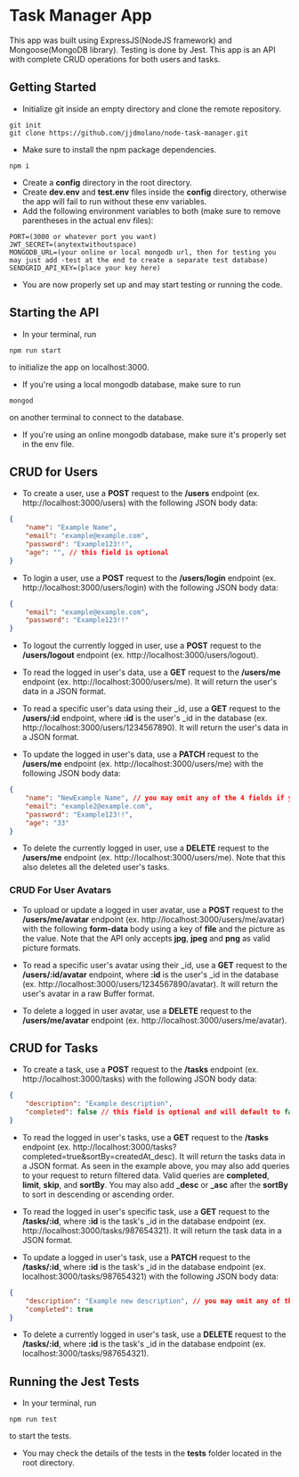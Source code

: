 # Task Manager App
This app was built using ExpressJS(NodeJS framework) and Mongoose(MongoDB library). Testing is done by Jest.
This app is an API with complete CRUD operations for both users and tasks.

## Getting Started
* Initialize git inside an empty directory and clone the remote repository.
```
git init
git clone https://github.com/jjdmolano/node-task-manager.git
```

* Make sure to install the npm package dependencies.
```
npm i
```

* Create a **config** directory in the root directory.
* Create **dev.env** and **test.env** files inside the **config** directory, otherwise the app will fail to run without these env variables.
* Add the following environment variables to both (make sure to remove parentheses in the actual env files):
```
PORT=(3000 or whatever port you want)
JWT_SECRET=(anytextwithoutspace)
MONGODB_URL=(your online or local mongodb url, then for testing you may just add -test at the end to create a separate test database)
SENDGRID_API_KEY=(place your key here)
```

* You are now properly set up and may start testing or running the code.


## Starting the API
* In your terminal, run
```
npm run start
```
to initialize the app on localhost:3000.

* If you're using a local mongodb database, make sure to run
```
mongod
```
on another terminal to connect to the database.
* If you're using an online mongodb database, make sure it's properly set in the env file.


## CRUD for Users
* To create a user, use a **POST** request to the **/users** endpoint (ex. http://localhost:3000/users) with the following JSON body data:
```json
{
    "name": "Example Name",
    "email": "example@example.com",
    "password": "Example123!!",
    "age": "", // this field is optional
}
```

* To login a user, use a **POST** request to the **/users/login** endpoint (ex. http://localhost:3000/users/login) with the following JSON body data:
```json
{
    "email": "example@example.com",
    "password": "Example123!!"
}
```

* To logout the currently logged in user, use a **POST** request to the **/users/logout** endpoint (ex. http://localhost:3000/users/logout).

* To read the logged in user's data, use a **GET** request to the **/users/me** endpoint (ex. http://localhost:3000/users/me). It will return the user's data in a JSON format.

* To read a specific user's data using their _id, use a **GET** request to the **/users/:id** endpoint, where **:id** is the user's _id in the database (ex. http://localhost:3000/users/1234567890). It will return the user's data in a JSON format.

* To update the logged in user's data, use a **PATCH** request to the **/users/me** endpoint (ex. http://localhost:3000/users/me) with the following JSON body data:
```json
{
    "name": "NewExample Name", // you may omit any of the 4 fields if you only want to update specific fields
    "email": "example2@example.com",
    "password": "Example123!!",
    "age": "33"
}
```

* To delete the currently logged in user, use a **DELETE** request to the **/users/me** endpoint (ex. http://localhost:3000/users/me). Note that this also deletes all the deleted user's tasks.

### CRUD For User Avatars
* To upload or update a logged in user avatar, use a **POST** request to the **/users/me/avatar** endpoint (ex. http://localhost:3000/users/me/avatar) with the following **form-data** body using a key of **file** and the picture as the value. Note that the API only accepts **jpg**, **jpeg** and **png** as valid picture formats.

* To read a specific user's avatar using their _id, use a **GET** request to the **/users/:id/avatar** endpoint, where **:id** is the user's _id in the database (ex. http://localhost:3000/users/1234567890/avatar). It will return the user's avatar in a raw Buffer format.

* To delete a logged in user avatar, use a **DELETE** request to the **/users/me/avatar** endpoint (ex. http://localhost:3000/users/me/avatar).


## CRUD for Tasks
* To create a task, use a **POST** request to the **/tasks** endpoint (ex. http://localhost:3000/tasks) with the following JSON body data:
```json
{
    "description": "Example description",
    "completed": false // this field is optional and will default to false when not specified
}
```

* To read the logged in user's tasks, use a **GET** request to the **/tasks** endpoint (ex. http://localhost:3000/tasks?completed=true&sortBy=createdAt_desc). It will return the tasks data in a JSON format.
   As seen in the example above, you may also add queries to your request to return filtered data. Valid queries are **completed**, **limit**, **skip**, and **sortBy**. You may also add **_desc** or **_asc** after the **sortBy** to sort in descending or ascending order.

* To read the logged in user's specific task, use a **GET** request to the **/tasks/:id**, where **:id** is the task's _id in the database endpoint (ex. http://localhost:3000/tasks/987654321). It will return the task data in a JSON format.

* To update a logged in user's task, use a **PATCH** request to the **/tasks/:id**, where **:id** is the task's _id in the database endpoint (ex. localhost:3000/tasks/987654321) with the following JSON body data:
```json
{
    "description": "Example new description", // you may omit any of the 2 fields if you only want to update specific fields
    "completed": true
}
```

* To delete a currently logged in user's task, use a **DELETE** request to the **/tasks/:id**, where **:id** is the task's _id in the database endpoint (ex. localhost:3000/tasks/987654321).


## Running the Jest Tests
* In your terminal, run
```
npm run test
```
to start the tests.
* You may check the details of the tests in the **tests** folder located in the root directory.
